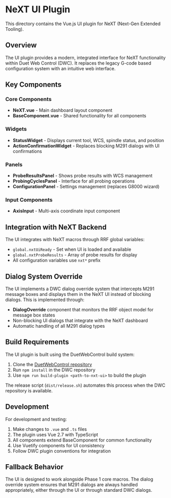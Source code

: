 # NeXT UI Plugin

This directory contains the Vue.js UI plugin for NeXT (Next-Gen Extended Tooling).

## Overview

The UI plugin provides a modern, integrated interface for NeXT functionality within Duet Web Control (DWC). It replaces the legacy G-code based configuration system with an intuitive web interface.

## Key Components

### Core Components
- **NeXT.vue** - Main dashboard layout component
- **BaseComponent.vue** - Shared functionality for all components

### Widgets
- **StatusWidget** - Displays current tool, WCS, spindle status, and position
- **ActionConfirmationWidget** - Replaces blocking M291 dialogs with UI confirmations

### Panels
- **ProbeResultsPanel** - Shows probe results with WCS management
- **ProbingCyclesPanel** - Interface for all probing operations
- **ConfigurationPanel** - Settings management (replaces G8000 wizard)

### Input Components
- **AxisInput** - Multi-axis coordinate input component

## Integration with NeXT Backend

The UI integrates with NeXT macros through RRF global variables:

- `global.nxtUiReady` - Set when UI is loaded and available
- `global.nxtProbeResults` - Array of probe results for display
- All configuration variables use `nxt*` prefix

## Dialog System Override

The UI implements a DWC dialog override system that intercepts M291 message boxes and displays them in the NeXT UI instead of blocking dialogs. This is implemented through:

- **DialogOverride** component that monitors the RRF object model for message box states
- Non-blocking UI dialogs that integrate with the NeXT dashboard
- Automatic handling of all M291 dialog types

## Build Requirements

The UI plugin is built using the DuetWebControl build system:

1. Clone the [DuetWebControl repository](https://github.com/Duet3D/DuetWebControl)
2. Run `npm install` in the DWC repository
3. Use `npm run build-plugin <path-to-nxt-ui>` to build the plugin

The release script (`dist/release.sh`) automates this process when the DWC repository is available.

## Development

For development and testing:

1. Make changes to `.vue` and `.ts` files
2. The plugin uses Vue 2.7 with TypeScript
3. All components extend BaseComponent for common functionality
4. Use Vuetify components for UI consistency
5. Follow DWC plugin conventions for integration

## Fallback Behavior

The UI is designed to work alongside Phase 1 core macros. The dialog override system ensures that M291 dialogs are always handled appropriately, either through the UI or through standard DWC dialogs.